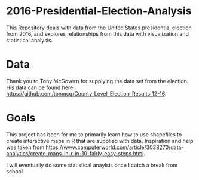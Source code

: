 # 2016-Presidential-Election-Analysis
This Repository deals with data from the United States presidential election from 2016, and explores relationships from this data with visualization and statistical analysis.

# Data
Thank you to Tony McGovern for supplying the data set from the election. His data can be found here: https://github.com/tonmcg/County_Level_Election_Results_12-16. 

# Goals
This project has been for me to primarily learn how to use shapefiles to create interactive maps in R that are supplied with data. Inspiration and help was taken from https://www.computerworld.com/article/3038270/data-analytics/create-maps-in-r-in-10-fairly-easy-steps.html. 

I will eventually do some statistical anaylsis once I catch a break from school. 


